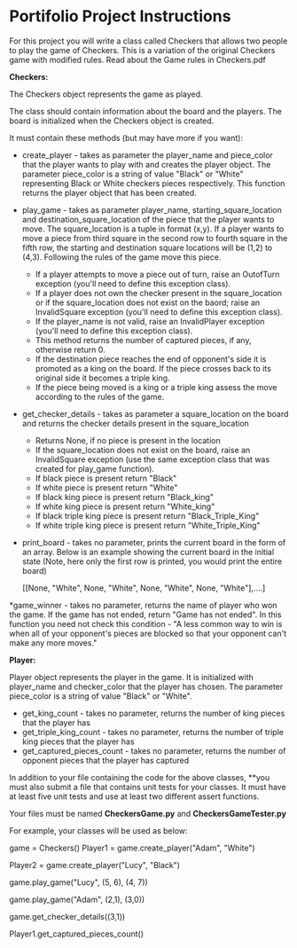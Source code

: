# Portifolio Project Instructions

For this project you will write a class called Checkers that allows two people to play the game of Checkers. This is a variation of the original Checkers game with modified rules. 
Read about the Game rules in Checkers.pdf


**Checkers:**

The Checkers object represents the game as played. 

The class should contain information about the board and the players. The board is initialized when the Checkers object is created.

It must contain these methods (but may have more if you want):
* create_player - takes as parameter the player_name and piece_color that the player wants to play with and creates the player object. The parameter piece_color is a string of value "Black" or "White" representing Black or White checkers pieces respectively. This function returns the player object that has been created.

* play_game - takes as parameter player_name, starting_square_location and destination_square_location of the piece that the player wants to move. The square_location is a tuple in format (x,y). If a player wants to move a piece from third square in the second row to fourth square in the fifth row, the starting and destination square locations will be (1,2) to (4,3). Following the rules of the game move this piece.
    
    * If a player attempts to move a piece out of turn, raise an OutofTurn exception (you'll need to define this exception class).
    * If a player does not own the checker present in the square_location or if the square_location does not exist on the baord; raise an InvalidSquare exception (you'll need to define this exception class).
    * If the player_name is not valid, raise an InvalidPlayer exception (you'll need to define this exception class).
    * This method returns the number of captured pieces, if any, otherwise return 0.
    * If the destination piece reaches the end of opponent's side it is promoted as a king on the board. If the piece crosses back to its original side it becomes a triple king.
    * If the piece being moved is a king or a triple king assess the move according to the rules of the game.
  
* get_checker_details - takes as parameter a square_location on the board and returns the checker details present in the square_location
    * Returns None, if no piece is present in the location
    * If the square_location does not exist on the board, raise an InvalidSquare exception (use the same exception class that was created for play_game function). 
    * If black piece is present return "Black"
    * If white piece is present return "White"
    * If black king piece is present return "Black_king"
    * If white king piece is present return "White_king"
    * If black triple king piece is present return "Black_Triple_King"
    * If white triple king piece is present return "White_Triple_King"
  

* print_board - takes no parameter, prints the current board in the form of an array. Below is an example showing the current board in the initial state (Note, here only the first row is printed, you would print the entire board)

  [[None, "White", None, "White", None, "White", None, "White"],....]

*game_winner - takes no parameter, returns the name of player who won the game.
  If the game has not ended, return "Game has not ended". In this function you need not check this condition - "A less common way to win is when all of your opponent's pieces are blocked so that your opponent can't make any more moves."

**Player:**

Player object represents the player in the game. It is initialized with player_name and checker_color that the player has chosen. The parameter piece_color is a string of value "Black" or "White".

* get_king_count - takes no parameter, returns the number of king pieces that the player has
* get_triple_king_count - takes no parameter, returns the number of triple king pieces that the player has
* get_captured_pieces_count - takes no parameter, returns the number of opponent pieces that the player has captured

In addition to your file containing the code for the above classes, **you must also submit a file that contains unit tests for your classes.  It must have at least five unit tests and use at least two different assert functions.  

Your files must be named **CheckersGame.py** and **CheckersGameTester.py**

For example, your classes will be used as below:

game = Checkers()
Player1 = game.create_player("Adam", "White")

Player2 = game.create_player("Lucy", "Black")

game.play_game("Lucy", (5, 6), (4, 7))

game.play_game("Adam", (2,1), (3,0))

game.get_checker_details((3,1))

Player1.get_captured_pieces_count()
